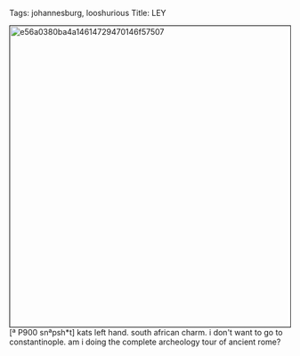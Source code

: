 Tags: johannesburg, looshurious
Title: LEY
  
<p><img src="https://objects.hbvu.su/blotpix/looshurious/IMG_638359578.jpeg" width=540 height=540 alt="e56a0380ba4a14614729470146f57507" border=1>
[ª P900 snªpsh*t] kats left hand. south african charm. i don't want to go to constantinople. am i doing the complete archeology tour of ancient rome?
